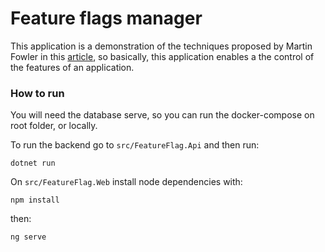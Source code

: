 # Feature flags manager

This application is a demonstration of the techniques proposed by Martin Fowler in this [article](https://www.martinfowler.com/articles/feature-toggles.html), so basically, this application enables a the control of the features of an application.

### How to run

You will need the database serve, so you can run the docker-compose on root folder, or locally.

To run the backend go to `src/FeatureFlag.Api` and then run:

```
dotnet run
```

On `src/FeatureFlag.Web` install node dependencies with:

```
npm install
```

then:

```
ng serve
```
